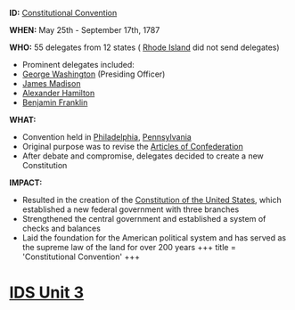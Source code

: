 **ID:** [Constitutional Convention](./../constitutional-convention/)

**WHEN:** May 25th - September 17th, 1787

**WHO:** 55 delegates from 12 states ( [Rhode Island](./../rhode-island/) did not send delegates)
- Prominent delegates included:
 - [George Washington](./../george-washington/) (Presiding Officer)
 - [James Madison](./../james-madison/)
 - [Alexander Hamilton](./../alexander-hamilton/)
 - [Benjamin Franklin](./../benjamin-franklin/)

**WHAT:**
- Convention held in [Philadelphia](./../philadelphia/), [Pennsylvania](./../pennsylvania/)
- Original purpose was to revise the [Articles of Confederation](./../articles-of-confederation/)
- After debate and compromise, delegates decided to create a new Constitution

**IMPACT:**
- Resulted in the creation of the [Constitution of the United States](./../constitution-of-the-united-states/), which established a new federal government with three branches
- Strengthened the central government and established a system of checks and balances
- Laid the foundation for the American political system and has served as the supreme law of the land for over 200 years
+++
 title = 'Constitutional Convention'
+++
# [IDS Unit 3](./../ids-unit-3/)